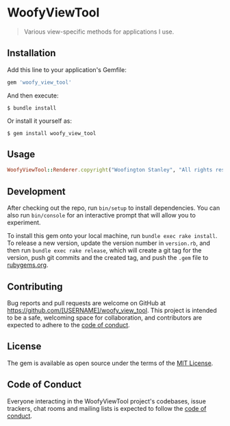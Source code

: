 # WoofyViewTool

> Various view-specific methods for applications I use.

## Installation

Add this line to your application's Gemfile:

```ruby
gem 'woofy_view_tool'
```

And then execute:

    $ bundle install

Or install it yourself as:

    $ gem install woofy_view_tool

## Usage

```ruby
WoofyViewTool::Renderer.copyright("Woofington Stanley", "All rights reserved")
```

## Development

After checking out the repo, run `bin/setup` to install dependencies. You can also run `bin/console` for an interactive prompt that will allow you to experiment.

To install this gem onto your local machine, run `bundle exec rake install`. To release a new version, update the version number in `version.rb`, and then run `bundle exec rake release`, which will create a git tag for the version, push git commits and the created tag, and push the `.gem` file to [rubygems.org](https://rubygems.org).

## Contributing

Bug reports and pull requests are welcome on GitHub at https://github.com/[USERNAME]/woofy_view_tool. This project is intended to be a safe, welcoming space for collaboration, and contributors are expected to adhere to the [code of conduct](https://github.com/[USERNAME]/woofy_view_tool/blob/main/CODE_OF_CONDUCT.md).

## License

The gem is available as open source under the terms of the [MIT License](https://opensource.org/licenses/MIT).

## Code of Conduct

Everyone interacting in the WoofyViewTool project's codebases, issue trackers, chat rooms and mailing lists is expected to follow the [code of conduct](https://github.com/[USERNAME]/woofy_view_tool/blob/main/CODE_OF_CONDUCT.md).
